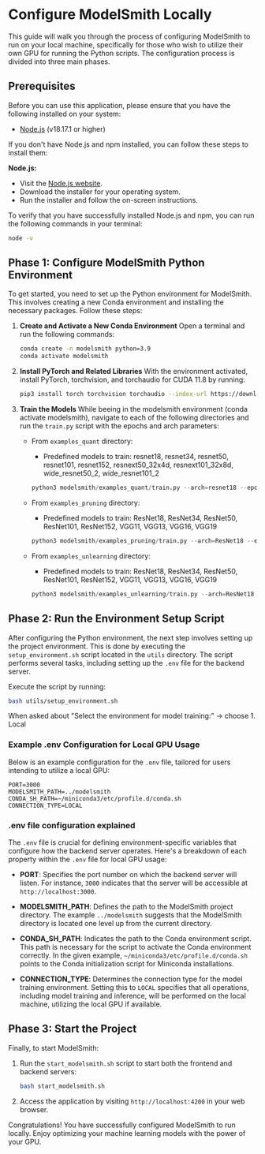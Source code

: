 # Configure ModelSmith Locally

This guide will walk you through the process of configuring ModelSmith to run on your local machine, specifically for those who wish to utilize their own GPU for running the Python scripts. The configuration process is divided into three main phases.

## Prerequisites

Before you can use this application, please ensure that you have the following installed on your system:

- [Node.js](https://nodejs.org/) (v18.17.1 or higher)

If you don't have Node.js and npm installed, you can follow these steps to install them:

**Node.js:**

- Visit the [Node.js website](https://nodejs.org/).
- Download the installer for your operating system.
- Run the installer and follow the on-screen instructions.

To verify that you have successfully installed Node.js and npm, you can run the following commands in your terminal:

```bash
node -v
```

## Phase 1: Configure ModelSmith Python Environment

To get started, you need to set up the Python environment for ModelSmith. This involves creating a new Conda environment and installing the necessary packages. Follow these steps:

1. **Create and Activate a New Conda Environment**
   Open a terminal and run the following commands:

   ```bash
   conda create -n modelsmith python=3.9
   conda activate modelsmith
   ```

2. **Install PyTorch and Related Libraries**
   With the environment activated, install PyTorch, torchvision, and torchaudio for CUDA 11.8 by running:

   ```bash
   pip3 install torch torchvision torchaudio --index-url https://download.pytorch.org/whl/cu118
   ```

3. **Train the Models**
   While beeing in the modelsmith environment (conda activate modelsmith), navigate to each of the following directories and run the `train.py` script with the epochs and arch parameters:

   - From `examples_quant` directory:

     - Predefined models to train: resnet18, resnet34, resnet50, resnet101, resnet152, resnext50_32x4d, resnext101_32x8d, wide_resnet50_2, wide_resnet101_2

     ```python
     python3 modelsmith/examples_quant/train.py --arch=resnet18 --epochs=100
     ```

   - From `examples_pruning` directory:

     - Predefined models to train: ResNet18, ResNet34, ResNet50, ResNet101, ResNet152, VGG11, VGG13, VGG16, VGG19

     ```python
     python3 modelsmith/examples_pruning/train.py --arch=ResNet18 --epochs=100
     ```

   - From `examples_unlearning` directory:

     - Predefined models to train: ResNet18, ResNet34, ResNet50, ResNet101, ResNet152, VGG11, VGG13, VGG16, VGG19

     ```python
     python3 modelsmith/examples_unlearning/train.py --arch=ResNet18 --epochs=100
     ```

## Phase 2: Run the Environment Setup Script

After configuring the Python environment, the next step involves setting up the project environment. This is done by executing the `setup_environment.sh` script located in the `utils` directory. The script performs several tasks, including setting up the `.env` file for the backend server.

Execute the script by running:

```bash
bash utils/setup_environment.sh
```

When asked about "Select the environment for model training:" -> choose 1. Local

### Example .env Configuration for Local GPU Usage

Below is an example configuration for the `.env` file, tailored for users intending to utilize a local GPU:

```
PORT=3000
MODELSMITH_PATH=../modelsmith
CONDA_SH_PATH=~/miniconda3/etc/profile.d/conda.sh
CONNECTION_TYPE=LOCAL
```

### .env file configuration explained

The `.env` file is crucial for defining environment-specific variables that configure how the backend server operates. Here's a breakdown of each property within the `.env` file for local GPU usage:

- **PORT**: Specifies the port number on which the backend server will listen. For instance, `3000` indicates that the server will be accessible at `http://localhost:3000`.

- **MODELSMITH_PATH**: Defines the path to the ModelSmith project directory. The example `../modelsmith` suggests that the ModelSmith directory is located one level up from the current directory.

- **CONDA_SH_PATH**: Indicates the path to the Conda environment script. This path is necessary for the script to activate the Conda environment correctly. In the given example, `~/miniconda3/etc/profile.d/conda.sh` points to the Conda initialization script for Miniconda installations.

- **CONNECTION_TYPE**: Determines the connection type for the model training environment. Setting this to `LOCAL` specifies that all operations, including model training and inference, will be performed on the local machine, utilizing the local GPU if available.

## Phase 3: Start the Project

Finally, to start ModelSmith:

1. Run the `start_modelsmith.sh` script to start both the frontend and backend servers:

   ```bash
   bash start_modelsmith.sh
   ```

2. Access the application by visiting `http://localhost:4200` in your web browser.

Congratulations! You have successfully configured ModelSmith to run locally. Enjoy optimizing your machine learning models with the power of your GPU.
